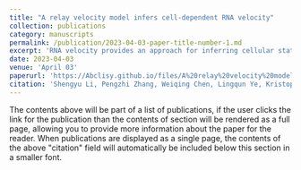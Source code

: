 ```yaml
---
title: "A relay velocity model infers cell-dependent RNA velocity"
collection: publications
category: manuscripts
permalink: /publication/2023-04-03-paper-title-number-1.md
excerpt: 'RNA velocity provides an approach for inferring cellular state transitions from single-cell RNA sequencing (scRNA-seq) data. Conventional RNA velocity models infer universal kinetics from all cells in an scRNA-seq experiment, resulting in unpredictable performance in experiments with multi-stage and/or multi-lineage transition of cell states where the assumption of the same kinetic rates for all cells no longer holds. Here we present cellDancer, a scalable deep neural network that locally infers velocity for each cell from its neighbors and then relays a series of local velocities to provide single-cell resolution inference of velocity kinetics. In the simulation benchmark, cellDancer shows robust performance in multiple kinetic regimes, high dropout ratio datasets and sparse datasets. We show that cellDancer overcomes the limitations of existing RNA velocity models in modeling erythroid maturation and hippocampus development. Moreover, cellDancer provides cell-specific predictions of transcription, splicing and degradation rates, which we identify as potential indicators of cell fate in the mouse pancreas.'
date: 2023-04-03
venue: 'April 03'
paperurl: 'https://Abclisy.github.io/files/A%20relay%20velocity%20model%20infers%20cell-dependent%20RNA%20velocity.pdf'
citation: 'Shengyu Li, Pengzhi Zhang, Weiqing Chen, Lingqun Ye, Kristopher W. Brannan, Nhat-Tu Le, Jun-ichi Abe, John P. Cooke & Guangyu Wang'
---
```


The contents above will be part of a list of publications, if the user clicks the link for the publication than the contents of section will be rendered as a full page, allowing you to provide more information about the paper for the reader. When publications are displayed as a single page, the contents of the above "citation" field will automatically be included below this section in a smaller font.
